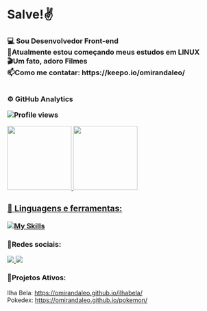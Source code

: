 # Salve!✌️
<h3 align="left">💻 Sou Desenvolvedor Front-end <br>
                 📍Atualmente estou começando meus estudos em LINUX <br>
                 🎬Um fato, adoro Filmes <br>
                 📫Como me contatar: https://keepo.io/omirandaleo/ <br> <br>
  
  ⚙️ GitHub Analytics <br>
  
<p align="left"> <img src="https://komarev.com/ghpvc/?username=omirandaleo&color=yellow" alt="Profile views" /> </p>

<div align="left">
  <a href="https://github.com/omirandaleo">
  <img height="150em" src="https://github-readme-stats.vercel.app/api?username=omirandaleo&show_icons=true&theme=gruvbox&include_all_commits=true&count_private=true"/>
  <img height="150em" src="https://github-readme-stats.vercel.app/api/top-langs/?username=omirandaleo&layout=compact&langs_count=7&theme=gruvbox"/>
</div>
 
<h3 align="left">🧩 Linguagens e ferramentas:</h3>

[![My Skills](https://skillicons.dev/icons?i=html,css,javascript,wordpress)](https://skillicons.dev)  
  
<h3 align="left">📱Redes sociais:</h3>  
  <p align="left">      
<p align="left">
  <a href="https://instagram.com/omirandaleo">
    <img src="https://skillicons.dev/icons?i=instagram" />
  </a>
  <a href="https://www.linkedin.com/in/omirandaleo/">
    <img src="https://skillicons.dev/icons?i=linkedin" />
  </a>
</p>
  
<h3 align="left">📎Projetos Ativos:</h3>
  
  Ilha Bela: https://omirandaleo.github.io/ilhabela/  <br>
  Pokedex: https://omirandaleo.github.io/pokemon/ <br>
